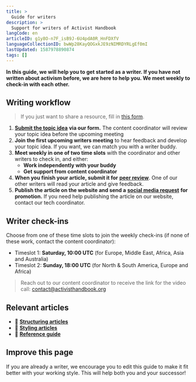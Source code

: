 ```yaml
---
title: >
  Guide for writers
description: >
  Support for writers of Activist Handbook
langCode: en
articleID: g1y8O-n7F_isB9J-6U4pdA0R_HnFDXfV
languageCollectionID: bwWp28KayQOGxkJE9zNIMRDYRLgEf0mI
lastUpdated: 1587978890874
tags: []
---
```


**In this guide, we will help you to get started as a writer. If you have not written about activism before, we are here to help you. We meet weekly to check-in with each other.**

## Writing workflow

> If you just want to share a resource, fill in [this form](https://airtable.com/shriE1ATGx41eaL5I).

1.  [**Submit the topic idea**](https://airtable.com/shr8oOvaeHOtBOK5t) **via our form.** The content coordinator will review your topic idea before the upcoming meeting
2.  **Join the first upcoming writers meeting** to hear feedback and develop your topic idea. If you want, we can match you with a writer buddy.
3.  **Meet weekly in one of two time slots** with the coordinator and other writers to check in, and either:
    -   **Work independently with your buddy**
    -   **Get support from content coordinator**
4.  **When you finish your article, submit it for** [**peer review**](https://airtable.com/shrn25XgXKGWkuKKI). One of our other writers will read your article and give feedback.
5.  **Publish the article on the website and send a** [**social media request**](http://activism.rocks/request-post) **for promotion.** If you need help publishing the article on our website, contact our tech coordinator.

<div></div>

## Writer check-ins

Choose from one of these time slots to join the weekly check-ins (if none of these work, contact the content coordinator):

-   Timeslot 1: **Saturday, 10:00 UTC** (for Europe, Middle East, Africa, Asia and Australia)
-   Timeslot 2: **Sunday, 18:00 UTC** (for North & South America, Europe and Africa)

<div></div>

> Reach out to our content coordinator to receive the link for the video call: [contact@activisthandbook.org](mailto:contact@activisthandbook.org)

## Relevant articles

-   **🔢** [**Structuring articles**](/support/content/structure)
-   **🎨** [**Styling articles**](/support/content/style)
-   **📄** [**Reference guide**](/support/content/reference)

## **Improve this page**

If you are already a writer, we encourage you to edit this guide to make it fit better with your working style. This will help both you and your successor!